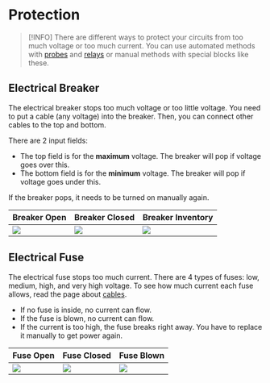 # Protection

> [!INFO]
> There are different ways to protect your circuits from too much voltage or too much current.
> You can use automated methods with [probes](/1-beginner/signaling.md) and [relays](/1-beginner/switches-and-relays.md) or manual methods with special blocks like these.

## Electrical Breaker

The electrical breaker stops too much voltage or too little voltage.
You need to put a cable (any voltage) into the breaker. Then, you can connect other cables to the top and bottom.

There are 2 input fields:

- The top field is for the **maximum** voltage. The breaker will pop if voltage goes over this.
- The bottom field is for the **minimum** voltage. The breaker will pop if voltage goes under this.

If the breaker pops, it needs to be turned on manually again.

| Breaker Open                                                 | Breaker Closed                                               | Breaker Inventory                         |
| ------------------------------------------------------------ | ------------------------------------------------------------ | ----------------------------------------- |
| <img src="/protection/breaker-opened.png" class="rounded" /> | <img src="/protection/breaker-closed.png" class="rounded" /> | <img src="/protection/breaker-inv.png" /> |

## Electrical Fuse

The electrical fuse stops too much current.
There are 4 types of fuses: low, medium, high, and very high voltage.
To see how much current each fuse allows, read the page about [cables](/1-beginner/cables.md).

- If no fuse is inside, no current can flow.
- If the fuse is blown, no current can flow.
- If the current is too high, the fuse breaks right away. You have to replace it manually to get power again.

| Fuse Open                                                 | Fuse Closed                                               | Fuse Blown                               |
| --------------------------------------------------------- | --------------------------------------------------------- | ---------------------------------------- |
| <img src="/protection/fuse-opened.png" class="rounded" /> | <img src="/protection/fuse-closed.png" class="rounded" /> | <img src="/protection/fuse-blown.png" /> |
